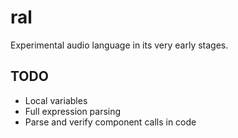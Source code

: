 # ral

Experimental audio language in its very early stages.

## TODO
* Local variables
* Full expression parsing
* Parse and verify component calls in code